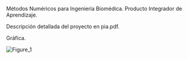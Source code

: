 Métodos Numéricos para Ingeniería Biomédica. Producto Integrador de Aprendizaje.

Descripción detallada del proyecto en pia.pdf.

Gráfica.

![Figure_1](https://github.com/user-attachments/assets/a400bfa5-5b7b-4b13-aa68-0f69e72f6632)
